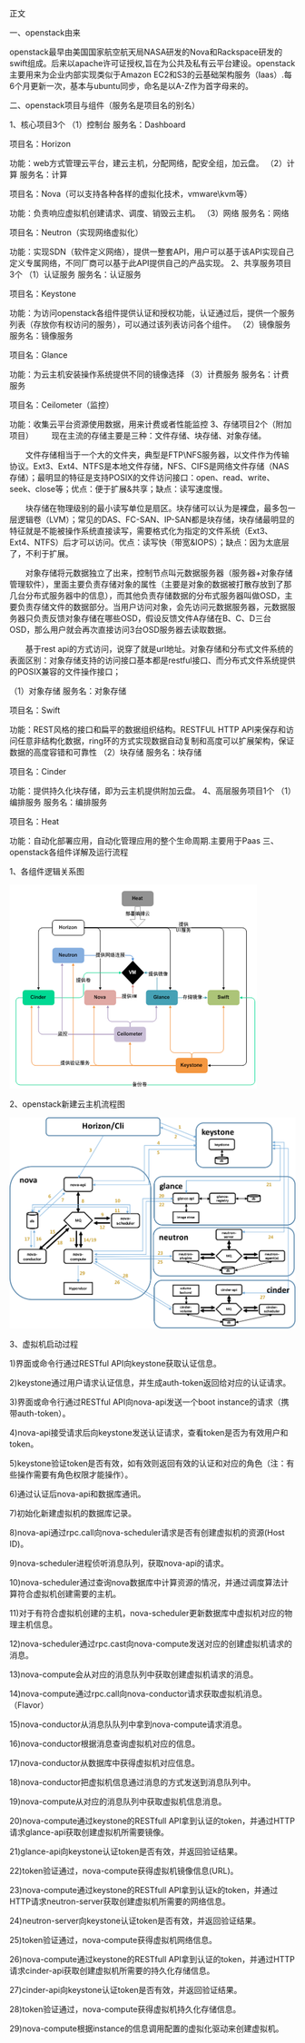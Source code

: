 正文

一、openstack由来 　　

openstack最早由美国国家航空航天局NASA研发的Nova和Rackspace研发的swift组成。后来以apache许可证授权,旨在为公共及私有云平台建设。openstack主要用来为企业内部实现类似于Amazon EC2和S3的云基础架构服务（Iaas）.每6个月更新一次，基本与ubuntu同步，命名是以A-Z作为首字母来的。

二、openstack项目与组件（服务名是项目名的别名）

1、核心项目3个 （1）控制台 服务名：Dashboard

项目名：Horizon

功能：web方式管理云平台，建云主机，分配网络，配安全组，加云盘。
（2）计算 服务名：计算

项目名：Nova（可以支持各种各样的虚拟化技术，vmware\kvm等）

功能：负责响应虚拟机创建请求、调度、销毁云主机。
（3）网络 服务名：网络

项目名：Neutron（实现网络虚拟化）

功能：实现SDN（软件定义网络），提供一整套API，用户可以基于该API实现自己定义专属网络，不同厂商可以基于此API提供自己的产品实现。
2、共享服务项目3个 （1）认证服务 服务名：认证服务

项目名：Keystone

功能：为访问openstack各组件提供认证和授权功能，认证通过后，提供一个服务列表（存放你有权访问的服务），可以通过该列表访问各个组件。
（2）镜像服务 服务名：镜像服务

项目名：Glance

功能：为云主机安装操作系统提供不同的镜像选择
（3）计费服务 服务名：计费服务

项目名：Ceilometer（监控）

功能：收集云平台资源使用数据，用来计费或者性能监控
3、存储项目2个（附加项目） 　　现在主流的存储主要是三种：文件存储、块存储、对象存储。

　　文件存储相当于一个大的文件夹，典型是FTP\NFS服务器，以文件作为传输协议。Ext3、Ext4、NTFS是本地文件存储，NFS、CIFS是网络文件存储（NAS存储）；最明显的特征是支持POSIX的文件访问接口：open、read、write、seek、close等；优点：便于扩展&共享；缺点：读写速度慢。

　　块存储在物理级别的最小读写单位是扇区。块存储可以认为是裸盘，最多包一层逻辑卷（LVM）；常见的DAS、FC-SAN、IP-SAN都是块存储，块存储最明显的特征就是不能被操作系统直接读写，需要格式化为指定的文件系统（Ext3、Ext4、NTFS）后才可以访问。优点：读写快（带宽&IOPS）；缺点：因为太底层了，不利于扩展。

　　对象存储将元数据独立了出来，控制节点叫元数据服务器（服务器+对象存储管理软件），里面主要负责存储对象的属性（主要是对象的数据被打散存放到了那几台分布式服务器中的信息），而其他负责存储数据的分布式服务器叫做OSD，主要负责存储文件的数据部分。当用户访问对象，会先访问元数据服务器，元数据服务器只负责反馈对象存储在哪些OSD，假设反馈文件A存储在B、C、D三台OSD，那么用户就会再次直接访问3台OSD服务器去读取数据。

　　基于rest api的方式访问，说穿了就是url地址。对象存储和分布式文件系统的表面区别：对象存储支持的访问接口基本都是restful接口、而分布式文件系统提供的POSIX兼容的文件操作接口；

（1）对象存储 服务名：对象存储

项目名：Swift

功能：REST风格的接口和扁平的数据组织结构。RESTFUL HTTP API来保存和访问任意非结构化数据，ring环的方式实现数据自动复制和高度可以扩展架构，保证数据的高度容错和可靠性
（2）块存储 服务名：块存储

项目名：Cinder

功能：提供持久化块存储，即为云主机提供附加云盘。
4、高层服务项目1个 （1）编排服务 服务名：编排服务

项目名：Heat

功能：自动化部署应用，自动化管理应用的整个生命周期.主要用于Paas 
三、openstack各组件详解及运行流程

1、各组件逻辑关系图 　　

![imags](https://github.com/cuiziwenn/Openstack/blob/main/Openstck%E8%BF%90%E8%A1%8C%E6%B5%81%E7%A8%8B.png)

2、openstack新建云主机流程图

![imags](https://github.com/cuiziwenn/Openstack/blob/main/Openstack%E6%96%B0%E5%BB%BA%E4%B8%BB%E6%9C%BA%E6%B5%81%E7%A8%8B.png)

3、虚拟机启动过程 

1)界面或命令行通过RESTful API向keystone获取认证信息。


2)keystone通过用户请求认证信息，并生成auth-token返回给对应的认证请求。


3)界面或命令行通过RESTful API向nova-api发送一个boot instance的请求（携带auth-token）。


4)nova-api接受请求后向keystone发送认证请求，查看token是否为有效用户和token。


5)keystone验证token是否有效，如有效则返回有效的认证和对应的角色（注：有些操作需要有角色权限才能操作）。


6)通过认证后nova-api和数据库通讯。


7)初始化新建虚拟机的数据库记录。


8)nova-api通过rpc.call向nova-scheduler请求是否有创建虚拟机的资源(Host ID)。


9)nova-scheduler进程侦听消息队列，获取nova-api的请求。


10)nova-scheduler通过查询nova数据库中计算资源的情况，并通过调度算法计算符合虚拟机创建需要的主机。


11)对于有符合虚拟机创建的主机，nova-scheduler更新数据库中虚拟机对应的物理主机信息。


12)nova-scheduler通过rpc.cast向nova-compute发送对应的创建虚拟机请求的消息。


13)nova-compute会从对应的消息队列中获取创建虚拟机请求的消息。


14)nova-compute通过rpc.call向nova-conductor请求获取虚拟机消息。（Flavor）


15)nova-conductor从消息队队列中拿到nova-compute请求消息。


16)nova-conductor根据消息查询虚拟机对应的信息。


17)nova-conductor从数据库中获得虚拟机对应信息。


18)nova-conductor把虚拟机信息通过消息的方式发送到消息队列中。


19)nova-compute从对应的消息队列中获取虚拟机信息消息。


20)nova-compute通过keystone的RESTfull API拿到认证的token，并通过HTTP请求glance-api获取创建虚拟机所需要镜像。


21)glance-api向keystone认证token是否有效，并返回验证结果。


22)token验证通过，nova-compute获得虚拟机镜像信息(URL)。


23)nova-compute通过keystone的RESTfull API拿到认证k的token，并通过HTTP请求neutron-server获取创建虚拟机所需要的网络信息。


24)neutron-server向keystone认证token是否有效，并返回验证结果。


25)token验证通过，nova-compute获得虚拟机网络信息。


26)nova-compute通过keystone的RESTfull API拿到认证的token，并通过HTTP请求cinder-api获取创建虚拟机所需要的持久化存储信息。


27)cinder-api向keystone认证token是否有效，并返回验证结果。


28)token验证通过，nova-compute获得虚拟机持久化存储信息。


29)nova-compute根据instance的信息调用配置的虚拟化驱动来创建虚拟机。
